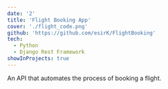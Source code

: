 ```yaml
---
date: '2'
title: 'Flight Booking App'
cover: './flight_code.png'
github: 'https://github.com/esirK/FlightBooking'
tech:
  - Python
  - Django Rest Framework
showInProjects: true
---
```


An API that automates the process of booking a flight.
